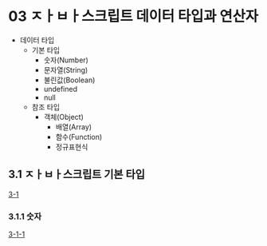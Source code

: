 # 03 ㅈㅏㅂㅏ스크립트 데이터 타입과 연산자

- 데이터 타입
  - 기본 타입
    - 숫자(Number)
    - 문자열(String)
    - 불린값(Boolean)
    - undefined
    - null
  - 참조 타입
    - 객체(Object)
      - 배열(Array)
      - 함수(Function)
      - 정규표현식

## 3.1 ㅈㅏㅂㅏ스크립트 기본 타입
[3-1][1]

### 3.1.1 숫자
[3-1-1][2]


[1]: ../src/3-1/
[2]: ../src/3-1-1/
